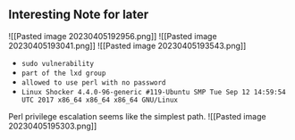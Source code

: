 ## Interesting Note for later
![[Pasted image 20230405192956.png]]
![[Pasted image 20230405193041.png]]
![[Pasted image 20230405193543.png]]

- `sudo vulnerability`
- `part of the lxd group`
- `allowed to use perl with no password`
- `Linux Shocker 4.4.0-96-generic #119-Ubuntu SMP Tue Sep 12 14:59:54 UTC 2017 x86_64 x86_64 x86_64 GNU/Linux`

Perl privilege escalation seems like the simplest path.
![[Pasted image 20230405195303.png]]





